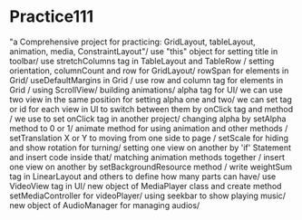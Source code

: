 # Practice111

"a Comprehensive project for practicing: GridLayout, tableLayout, animation, media, ConstraintLayout"/
use "this" object for setting title in toolbar/
use stretchColumns tag in TableLayout and TableRow	/
setting orientation, columnCount and row for GridLayout/
rowSpan for elements in Grid/
useDefaultMargins in Grid	/
use row and column tag for elements in Grid	/
using ScrollView/
building animations/
alpha tag for UI/
we can use two view in the same position for setting alpha one and two/
we can set tag or id for each view in UI to switch between them by onClick tag and method 	/
we use to set onClick tag in another project/
changing alpha by setAlpha method to 0 or 1/
animate method for using animation and other methods	/
setTranslation X or Y to moving from one side to page	/
setScale for hiding and show	rotation for turning/
setting one view on another by 'if' Statement and insert code inside that/
matching animation methods together 	/
insert one view on another by setBackgroundResource method	/
write weightSum tag in LinearLayout and others to define how many parts can have/
use VideoView tag in UI/
new object of MediaPlayer class and create method	setMediaController for videoPlayer/
using seekbar to show playing music/
new object of AudioManager for managing audios/
